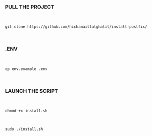 ### PULL THE PROJECT

<br>

    git clone https://github.com/hichamaittalghalit/install-postfix/

<br>

### .ENV

<br>

    cp env.example .env

<br>

### LAUNCH THE SCRIPT

<br>

    chmod +x install.sh

<br>

    sudo ./install.sh

<br>
  
  
  
